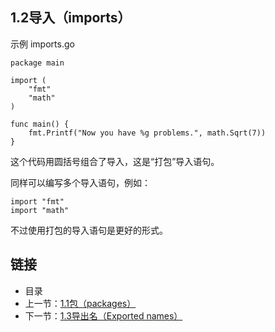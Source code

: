 ## 1.2导入（imports）

示例 imports.go

	package main
	
	import (
		"fmt"
		"math"
	)
	
	func main() {
		fmt.Printf("Now you have %g problems.", math.Sqrt(7))
	}
	
这个代码用圆括号组合了导入，这是“打包”导入语句。

同样可以编写多个导入语句，例如：

	import "fmt"
	import "math"

不过使用打包的导入语句是更好的形式。

## 链接
* 目录
* 上一节：[1.1包（packages）](https://github.com/alphaeye/go-zh/blob/master/01.1%E5%8C%85%EF%BC%88packages%EF%BC%89.md)
* 下一节：[1.3导出名（Exported names）]()